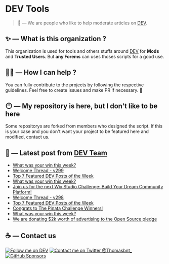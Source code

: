 # DEV Tools

> 🔧 — We are people who like to help moderate articles on [DEV](https://dev.to).

## ✨ — What is this organization ?

This organization is used for tools and others stuffs around [DEV](https://dev.to) for **Mods** and **Trusted Users**. But __any Forems__ can uses thoses scripts for a good use.


## 💪🏼 — How I can help ?

You can fully contribute to the projects by following the respective guidelines. Feel free to create issues and make PR if necessary. 🎉

## 😶 — My repository is here, but I don't like to be here

Some repositorys are forked from members who designed the script. If this is your case and you don't want your project to be featured here and modified, contact us.

## 📝 — Latest post from [DEV Team](https://dev.to/devteam)

<!-- BLOG-POST-LIST:START -->
- [What was your win this week?](https://dev.to/devteam/what-was-your-win-this-week-2e6k)
- [Welcome Thread - v299](https://dev.to/devteam/welcome-thread-v299-2770)
- [Top 7 Featured DEV Posts of the Week](https://dev.to/devteam/top-7-featured-dev-posts-of-the-week-6fk)
- [What was your win this week?](https://dev.to/devteam/what-was-your-win-this-week-53kn)
- [Join us for the next Wix Studio Challenge: Build Your Dream Community Platform!](https://dev.to/devteam/join-us-for-the-next-wix-studio-challenge-build-your-dream-community-platform-5aoc)
- [Welcome Thread - v298](https://dev.to/devteam/welcome-thread-v298-3le2)
- [Top 7 Featured DEV Posts of the Week](https://dev.to/devteam/top-7-featured-dev-posts-of-the-week-2mf)
- [Congrats to The Pinata Challenge Winners!](https://dev.to/devteam/congrats-to-the-pinata-challenge-winners-5d2e)
- [What was your win this week?](https://dev.to/devteam/what-was-your-win-this-week-4bm7)
- [We are donating $2k worth of advertising to the Open Source pledge](https://dev.to/devteam/we-are-donating-2k-worth-of-advertising-to-the-open-source-pledge-4p75)
<!-- BLOG-POST-LIST:END -->


## ☕ — Contact us

[![Follow me on DEV](https://img.shields.io/badge/dev.to-%2308090A.svg?&style=for-the-badge&logo=dev.to&logoColor=white&alt=devto)](https://dev.to/thomasbnt)
[![Contact me on Twitter @Thomasbnt_](https://img.shields.io/badge/Contact%20me%20on%20Twitter-%231DA1F2.svg?&style=for-the-badge&logo=twitter&logoColor=white&alt=twitter)](https://twitter.com/messages/1142357270-1142357270?text=Hello,%20I%20contact%20you%20from%20devtotools%20&recipient_id=1142357270) [![GitHub Sponsors](https://img.shields.io/badge/Sponsor%20me-%23EA54AE.svg?&style=for-the-badge&logo=github-sponsors&logoColor=white)](https://github.com/sponsors/thomasbnt)


